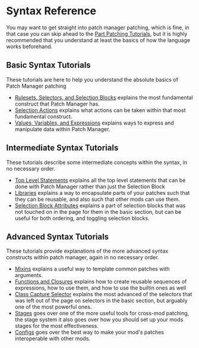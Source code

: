 # Syntax Reference

You may want to get straight into patch manager patching, which is fine, in that case you can skip ahead to the
[Part Patching Tutorials](Part-Patching-Tutorials.md), but it is highly recommended that you understand at least the
basics of how the language works beforehand.

## Basic Syntax Tutorials
These tutorials are here to help you understand the absolute basics of Patch Manager patching
- [Rulesets, Selectors, and Selection Blocks](Rulesets-Selectors-and-Selection-Blocks.md) explains the most fundamental
construct that Patch Manager has.
- [Selection Actions](Selection-Actions.md) explains what actions can be taken within that most fundamental construct.
- [Values, Variables, and Expressions](Values-Variables-and-Expressions.md) explains ways to express and manipulate data
within Patch Manager.
## Intermediate Syntax Tutorials
These tutorials describe some intermediate concepts within the syntax, in no necessary order.
- [Top Level Statements](Top-Level-Statements.md) explains all the top level statements that can be done with Patch Manager
rather than just the Selection Block
- [Libraries](Libraries.md) explains a way to encapsulate parts of your patches such that they can be reusable, and also
such that other mods can use them.
- [Selection Block Attributes](Selection-Block-Attributes.md) explains a part of selection blocks that was not touched on
in the page for them in the basic section, but can be useful for both ordering, and toggling selection blocks.
## Advanced Syntax Tutorials
These tutorials provide explanations of the more advanced syntax constructs within patch manager, again in no necessary order.
- [Mixins](Mixins.md) explains a useful way to template common patches with arguments.
- [Functions and Closures](Functions.md) explains how to create reusable sequences of expressions, how to use them, and
how to use the builtin ones as well
- [Class Capture Selector](Class-Capture-Selector.md) explains the most advanced of the selectors that was left out of
the page on selectors in the basic section, but arguably one of the most powerful ones.
- [Stages](How-to-Use-the-Stage-System.md) goes over one of the more useful tools for cross-mod patching, the stage system
it also goes over how you should set up your mods stages for the most effectiveness.
- [Configs](Config.md) goes over the best way to make your mod's patches interoperable with other mods.